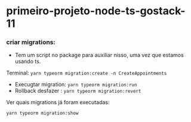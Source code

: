 # primeiro-projeto-node-ts-gostack-11

### criar migrations:

- Tem um script no package para auxiliar nisso, uma vez que estamos usando ts.

Terminal: `yarn typeorm migration:create -n CreateAppointments`

- Execugtar migration: `yarn typeorm migration:run`
- Rollback desfazer : `yarn typeorm migration:revert`

Ver quais migrations já foram executadas:

`yarn typeorm migration:show`
